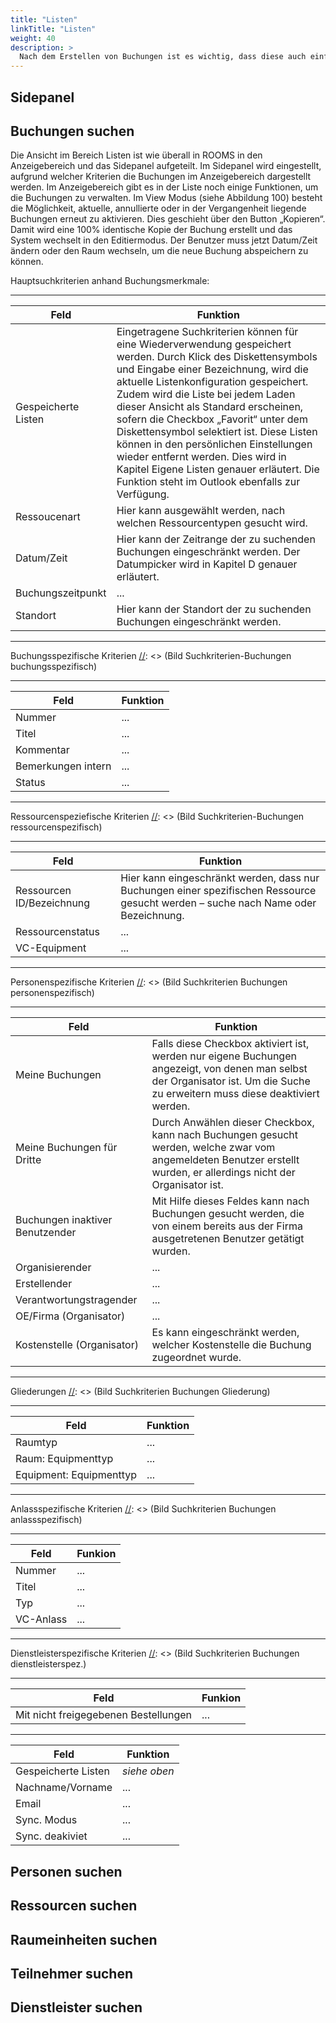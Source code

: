 ```yaml
---
title: "Listen"
linkTitle: "Listen"
weight: 40
description: >
  Nach dem Erstellen von Buchungen ist es wichtig, dass diese auch einfach wiedergefunden werden können. Dabei ist einerseits die Kalenderansicht hilfreich, in der die Buchungen sehr einfach und übersichtlich dargestellt werden. Andererseits existiert in ROOMS auch der Bereich Listen, in dem mittels verschiedener Suchkriterien Buchungen, Personen, Ressourcen, Räume, Teilnehmer und Dienstleister gesucht und aufgelistet werden können.
---
```


## Sidepanel
[//]: <> (Beschreibung Sidepanel)

## Buchungen suchen
Die Ansicht im Bereich Listen ist wie überall in ROOMS in den Anzeigebereich und das Sidepanel aufgeteilt. Im Sidepanel wird eingestellt, aufgrund welcher Kriterien die Buchungen im Anzeigebereich dargestellt werden. Im Anzeigebereich gibt es in der Liste noch einige Funktionen, um die Buchungen zu verwalten. Im View Modus (siehe Abbildung 100) besteht die Möglichkeit, aktuelle, annullierte oder in der Vergangenheit liegende Buchungen erneut zu aktivieren. Dies geschieht über den Button „Kopieren“. Damit wird eine 100% identische Kopie der Buchung erstellt und das System wechselt in den Editiermodus. Der Benutzer muss jetzt Datum/Zeit ändern oder den Raum wechseln, um die neue Buchung abspeichern zu können.

[//]: <> (Bild Buchungssuche)

Hauptsuchkriterien anhand Buchungsmerkmale:

 [//]: <> (Bild Suchkriterien-Buchungen)

 ---
 |Feld|Funktion|
 |---|---|
 |Gespeicherte Listen|Eingetragene Suchkriterien können für eine Wiederverwendung gespeichert werden. Durch Klick des Diskettensymbols und Eingabe einer Bezeichnung, wird die aktuelle Listenkonfiguration gespeichert. Zudem wird die Liste bei jedem Laden dieser Ansicht als Standard erscheinen, sofern die Checkbox „Favorit“ unter dem Diskettensymbol selektiert ist. Diese Listen können in den persönlichen Einstellungen wieder entfernt werden. Dies wird in Kapitel Eigene Listen genauer erläutert. Die Funktion steht im Outlook ebenfalls zur Verfügung.|
 |Ressoucenart|Hier kann ausgewählt werden, nach welchen Ressourcentypen gesucht wird.|
 |Datum/Zeit|Hier kann der Zeitrange der zu suchenden Buchungen eingeschränkt werden. Der Datumpicker wird in Kapitel D genauer erläutert.|
 |Buchungszeitpunkt|...|
 |Standort|Hier kann der Standort der zu suchenden Buchungen eingeschränkt werden.|
 ---

Buchungsspezifische Kriterien
 [//]: <> (Bild Suchkriterien-Buchungen buchungsspezifisch)

 ---
 |Feld|Funktion|
 |---|---|
 |Nummer|...|
 |Titel|...|
 |Kommentar|...|
 |Bemerkungen intern|...|
 |Status|...|
 ---

Ressourcenspeziefische Kriterien
[//]: <> (Bild Suchkriterien-Buchungen ressourcenspezifisch)

---
|Feld|Funktion|
|---|---|
|Ressourcen ID/Bezeichnung|Hier kann eingeschränkt werden, dass nur Buchungen einer spezifischen Ressource gesucht werden – suche nach Name oder Bezeichnung.|
|Ressourcenstatus|...|
|VC-Equipment|...|
---

Personenspezifische Kriterien
[//]: <> (Bild Suchkriterien Buchungen personenspezifisch)

---
|Feld|Funktion|
|---|---|
|Meine Buchungen|Falls diese Checkbox aktiviert ist, werden nur eigene Buchungen angezeigt, von denen man selbst der Organisator ist. Um die Suche zu erweitern muss diese deaktiviert werden.|
|Meine Buchungen für Dritte|Durch Anwählen dieser Checkbox, kann nach Buchungen gesucht werden, welche zwar vom angemeldeten Benutzer erstellt wurden,  er allerdings nicht der Organisator ist.|
|Buchungen inaktiver Benutzender|Mit Hilfe dieses Feldes kann nach Buchungen gesucht werden, die von einem bereits aus der Firma ausgetretenen Benutzer getätigt wurden.|
|Organisierender|...|
|Erstellender|...|
|Verantwortungstragender|...|
|OE/Firma (Organisator)|...|
|Kostenstelle (Organisator)|Es kann eingeschränkt werden, welcher Kostenstelle die Buchung zugeordnet wurde.|
---

Gliederungen
[//]: <> (Bild Suchkriterien Buchungen Gliederung)

---
|Feld|Funktion|
|---|---|
|Raumtyp|...|
|Raum: Equipmenttyp|...|
|Equipment: Equipmenttyp|...|
---

Anlassspezifische Kriterien
[//]: <> (Bild Suchkriterien Buchungen anlassspezifisch)

---
|Feld|Funkion|
|---|---|
|Nummer|...|
|Titel|...|
|Typ|...|
|VC-Anlass|...|
---

Dienstleisterspezifische Kriterien
[//]: <> (Bild Suchkriterien Buchungen dienstleisterspez.)

---
|Feld|Funkion|
|---|---|
|Mit nicht freigegebenen Bestellungen|...|




 [//]: <> (Bild Suchkriterien-Personen)

 ---
 |Feld|Funktion|
 |---|---|
 |Gespeicherte Listen| *siehe oben*|
 |Nachname/Vorname|...|
 |Email|...|
 |Sync. Modus|...|
 |Sync. deakiviet|...|

 

## Personen suchen



## Ressourcen suchen

## Raumeinheiten suchen

## Teilnehmer suchen

## Dienstleister suchen